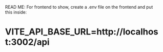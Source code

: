 READ ME: For frontend to show, create a .env file on the frontend and put this inside:

# VITE_API_BASE_URL=http://localhost:3002/api
